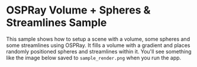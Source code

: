 # OSPRay Volume + Spheres & Streamlines Sample

This sample shows how to setup a scene with a volume, some spheres and
some streamlines using OSPRay. It fills a volume with a gradient and
places randomly positioned spheres and streamlines within it. You'll see
something like the image below saved to `sample_render.png` when you run the app.

